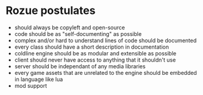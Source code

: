 # Rozue postulates
* should always be copyleft and open-source
* code should be as "self-documenting" as possible
* complex and/or hard to understand lines of code should be documented
* every class should have a short description in documentation
* coldline engine should be as modular and extensible as possible
* client should never have access to anything that it shouldn't use
* server should be independant of any media libraries
* every game assets that are unrelated to the engine should be embedded in language like lua
* mod support
